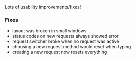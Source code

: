 Lots of usability improvements/fixes!

### Fixes

- layout was broken in small windows
- status codes on new requests always showed error
- request switcher broke when no request was active
- choosing a new request method would reset when typing
- creating a new request now resets everything
